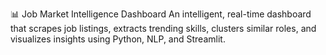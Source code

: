 
📊 Job Market Intelligence Dashboard
An intelligent, real-time dashboard that scrapes job listings, extracts trending skills, clusters similar roles, and visualizes insights using Python, NLP, and Streamlit.
